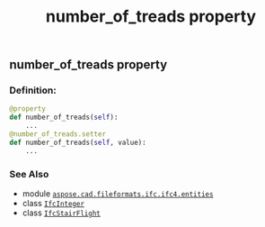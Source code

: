 ﻿---
title: number_of_treads property
second_title: Aspose.CAD for Python via .NET API References
description: 
type: docs
weight: 100
url: /python-net/aspose.cad.fileformats.ifc.ifc4.entities/ifcstairflight/number_of_treads/
is_root: false
---

## number_of_treads property

### Definition:
```python
@property
def number_of_treads(self):
    ...
@number_of_treads.setter
def number_of_treads(self, value):
    ...
```

### See Also
* module [`aspose.cad.fileformats.ifc.ifc4.entities`](../../)
* class [`IfcInteger`](/cad/python-net/aspose.cad.fileformats.ifc.ifc4.types/ifcinteger)
* class [`IfcStairFlight`](/cad/python-net/aspose.cad.fileformats.ifc.ifc4.entities/ifcstairflight)
